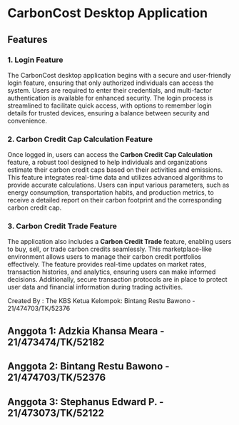 # CarbonCost Desktop Application

## Features

### 1. Login Feature
The CarbonCost desktop application begins with a secure and user-friendly login feature, ensuring that only authorized individuals can access the system. Users are required to enter their credentials, and multi-factor authentication is available for enhanced security. The login process is streamlined to facilitate quick access, with options to remember login details for trusted devices, ensuring a balance between security and convenience.

### 2. Carbon Credit Cap Calculation Feature
Once logged in, users can access the **Carbon Credit Cap Calculation** feature, a robust tool designed to help individuals and organizations estimate their carbon credit caps based on their activities and emissions. This feature integrates real-time data and utilizes advanced algorithms to provide accurate calculations. Users can input various parameters, such as energy consumption, transportation habits, and production metrics, to receive a detailed report on their carbon footprint and the corresponding carbon credit cap.

### 3. Carbon Credit Trade Feature
The application also includes a **Carbon Credit Trade** feature, enabling users to buy, sell, or trade carbon credits seamlessly. This marketplace-like environment allows users to manage their carbon credit portfolios effectively. The feature provides real-time updates on market rates, transaction histories, and analytics, ensuring users can make informed decisions. Additionally, secure transaction protocols are in place to protect user data and financial information during trading activities.

Created By : The KBS
Ketua Kelompok: Bintang Restu Bawono - 21/474703/TK/52376

## Anggota 1: Adzkia Khansa Meara - 21/473474/TK/52182
## Anggota 2: Bintang Restu Bawono - 21/474703/TK/52376
## Anggota 3: Stephanus Edward P. - 21/473073/TK/52122